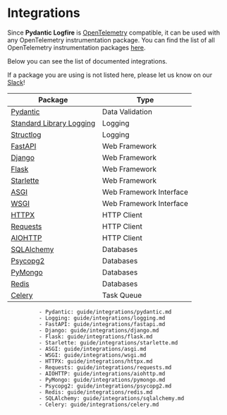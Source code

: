 # Integrations

Since **Pydantic Logfire** is [OpenTelemetry][opentelemetry] compatible, it can be used with any OpenTelemetry
instrumentation package. You can find the list of all OpenTelemetry instrumentation packages
[here](https://opentelemetry-python-contrib.readthedocs.io/en/latest/).

Below you can see the list of documented integrations.

If a package you are using is not listed here, please let us know on our [Slack][slack]!

| Package                                | Type                    |
|----------------------------------------|-------------------------|
| [Pydantic](pydantic.md)                | Data Validation         |
| [Standard Library Logging](logging.md) | Logging                 |
| [Structlog](structlog.md)              | Logging                 |
| [FastAPI](fastapi.md)                  | Web Framework           |
| [Django](django.md)                    | Web Framework           |
| [Flask](flask.md)                      | Web Framework           |
| [Starlette](starlette.md)              | Web Framework           |
| [ASGI](asgi.md)                        | Web Framework Interface |
| [WSGI](wsgi.md)                        | Web Framework Interface |
| [HTTPX](httpx.md)                      | HTTP Client             |
| [Requests](requests.md)                | HTTP Client             |
| [AIOHTTP](aiohttp.md)                  | HTTP Client             |
| [SQLAlchemy](sqlalchemy.md)            | Databases               |
| [Psycopg2](psycopg2.md)                | Databases               |
| [PyMongo](pymongo.md)                  | Databases               |
| [Redis](redis.md)                      | Databases               |
| [Celery](celery.md)                    | Task Queue              |


```
          - Pydantic: guide/integrations/pydantic.md
          - Logging: guide/integrations/logging.md
          - FastAPI: guide/integrations/fastapi.md
          - Django: guide/integrations/django.md
          - Flask: guide/integrations/flask.md
          - Starlette: guide/integrations/starlette.md
          - ASGI: guide/integrations/asgi.md
          - WSGI: guide/integrations/wsgi.md
          - HTTPX: guide/integrations/httpx.md
          - Requests: guide/integrations/requests.md
          - AIOHTTP: guide/integrations/aiohttp.md
          - PyMongo: guide/integrations/pymongo.md
          - Psycopg2: guide/integrations/psycopg2.md
          - Redis: guide/integrations/redis.md
          - SQLAlchemy: guide/integrations/sqlalchemy.md
          - Celery: guide/integrations/celery.md
```

[slack]: https://join.slack.com/t/pydanticlogfire/shared_invite/zt-2b57ljub4-936siSpHANKxoY4dna7qng
[opentelemetry]: https://opentelemetry.io/
